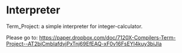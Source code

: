 # Interpreter
Term_Project: a simple interpreter for integer-calculator. 

Please go to:
https://paper.dropbox.com/doc/7120X-Compilers-Term-Project--AT2bjCmbIafdvjPxTnj69EfEAQ-xF0v16FsEYI4kuy3biJIa
